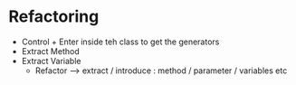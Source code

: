 # Refactoring

- Control + Enter inside teh class to get the generators
-  Extract Method 
-  Extract Variable 
    - Refactor -->   extract / introduce : method  / parameter / variables etc
